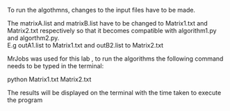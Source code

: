 To run the algothmns,  changes to the input files have to be made.

The matrixA.list and matrixB.list have to be changed to Matrix1.txt and Matrix2.txt respectively so that it becomes compatible with  algorithm1.py and algorthm2.py.  
	E.g outA1.list to Matrix1.txt and outB2.list to Matrix2.txt 

MrJobs was used for this lab , to run the algorithms  the following command needs to be typed in the terminal:

python <name of algorithm> Matrix1.txt Matrix2.txt  

The results will be displayed on the terminal with the time taken to execute the program
